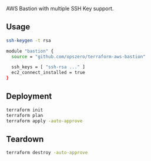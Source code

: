 AWS Bastion with multiple SSH Key support.

## Usage

``` sh
ssh-keygen -t rsa
```

``` sh
module "bastion" {
  source = "github.com/opszero/terraform-aws-bastion"

  ssh_keys = [ "ssh-rsa ..." ]
  ec2_connect_installed = true
}
```
## Deployment

```sh
terraform init
terraform plan
terraform apply -auto-approve
```

## Teardown

```sh
terraform destroy -auto-approve
```
